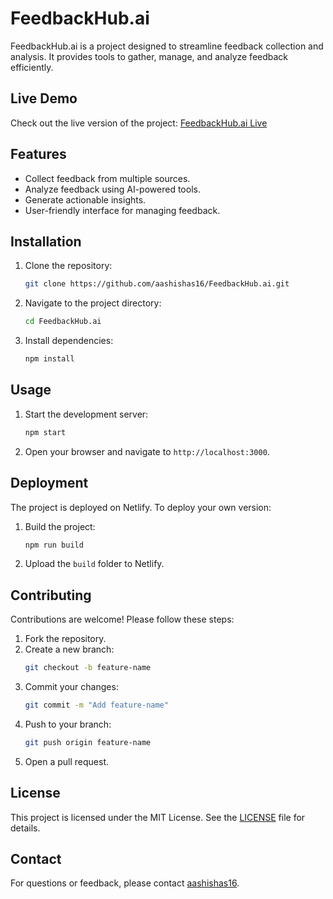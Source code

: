 # FeedbackHub.ai

FeedbackHub.ai is a project designed to streamline feedback collection and analysis. It provides tools to gather, manage, and analyze feedback efficiently.

## Live Demo

Check out the live version of the project: [FeedbackHub.ai Live](https://gleeful-sprinkles-507a2f.netlify.app)

## Features

- Collect feedback from multiple sources.
- Analyze feedback using AI-powered tools.
- Generate actionable insights.
- User-friendly interface for managing feedback.

## Installation

1. Clone the repository:
   ```bash
   git clone https://github.com/aashishas16/FeedbackHub.ai.git
   ```
2. Navigate to the project directory:
   ```bash
   cd FeedbackHub.ai
   ```
3. Install dependencies:
   ```bash
   npm install
   ```

## Usage

1. Start the development server:
   ```bash
   npm start
   ```
2. Open your browser and navigate to `http://localhost:3000`.

## Deployment

The project is deployed on Netlify. To deploy your own version:
1. Build the project:
   ```bash
   npm run build
   ```
2. Upload the `build` folder to Netlify.

## Contributing

Contributions are welcome! Please follow these steps:

1. Fork the repository.
2. Create a new branch:
   ```bash
   git checkout -b feature-name
   ```
3. Commit your changes:
   ```bash
   git commit -m "Add feature-name"
   ```
4. Push to your branch:
   ```bash
   git push origin feature-name
   ```
5. Open a pull request.

## License

This project is licensed under the MIT License. See the [LICENSE](LICENSE) file for details.

## Contact

For questions or feedback, please contact [aashishas16](https://github.com/aashishas16).
